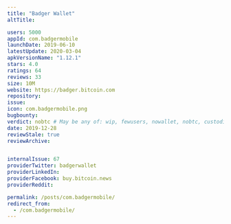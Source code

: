 ```yaml
---
title: "Badger Wallet"
altTitle: 

users: 5000
appId: com.badgermobile
launchDate: 2019-06-10
latestUpdate: 2020-03-04
apkVersionName: "1.12.1"
stars: 4.0
ratings: 64
reviews: 33
size: 10M
website: https://badger.bitcoin.com
repository: 
issue: 
icon: com.badgermobile.png
bugbounty: 
verdict: nobtc # May be any of: wip, fewusers, nowallet, nobtc, custodial, nosource, nonverifiable, verifiable, bounty, defunct
date: 2019-12-28
reviewStale: true
reviewArchive:


internalIssue: 67
providerTwitter: badgerwallet
providerLinkedIn: 
providerFacebook: buy.bitcoin.news
providerReddit: 

permalink: /posts/com.badgermobile/
redirect_from:
  - /com.badgermobile/
---
```



